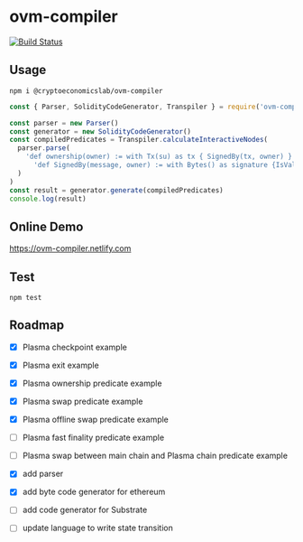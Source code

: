 # ovm-compiler

[![Build Status](https://travis-ci.org/cryptoeconomicslab/ovm-compiler.svg?branch=master)](https://travis-ci.org/cryptoeconomicslab/ovm-compiler)

## Usage

```
npm i @cryptoeconomicslab/ovm-compiler
```

```js
const { Parser, SolidityCodeGenerator, Transpiler } = require('ovm-compiler')

const parser = new Parser()
const generator = new SolidityCodeGenerator()
const compiledPredicates = Transpiler.calculateInteractiveNodes(
  parser.parse(
    'def ownership(owner) := with Tx(su) as tx { SignedBy(tx, owner) }' +
      'def SignedBy(message, owner) := with Bytes() as signature {IsValidSignature(message, owner, signature)}'
  )
)
const result = generator.generate(compiledPredicates)
console.log(result)
```

## Online Demo

https://ovm-compiler.netlify.com

## Test

```
npm test
```

## Roadmap

- [x] Plasma checkpoint example
- [x] Plasma exit example
- [x] Plasma ownership predicate example
- [x] Plasma swap predicate example
- [x] Plasma offline swap predicate example
- [ ] Plasma fast finality predicate example
- [ ] Plasma swap between main chain and Plasma chain predicate example
- [x] add parser
- [x] add byte code generator for ethereum
- [ ] add code generator for Substrate
- [ ] update language to write state transition


